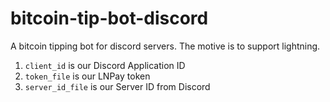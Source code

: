 # bitcoin-tip-bot-discord
A bitcoin tipping bot for discord servers. The motive is to support lightning.

1. `client_id` is our Discord Application ID
2. `token_file` is our LNPay token
3. `server_id_file` is our Server ID from Discord